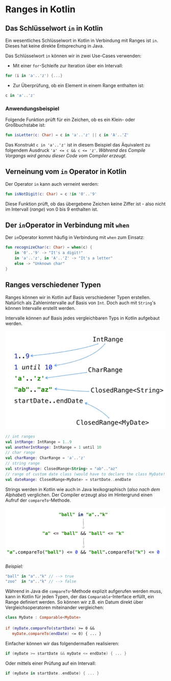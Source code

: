 # Ranges in Kotlin
## Das Schlüsselwort ```in``` in Kotlin
Ein wesentliches Schlüsselwort in Kotlin in Verbindung mit Ranges ist ```in```. Dieses hat keine direkte Entsprechung in Java.

Das Schlüsselwort ```in``` können wir in zwei Use-Cases verwenden:

* Mit einer ```for```-Schleife zur Iteration über ein Intervall:

```kotlin
for (i in 'a'..'z') {...}
```

* Zur Überprüfung, ob ein Element in einem Range enthalten ist:

```kotlin
c in 'a'..'z'
```

### Anwendungsbeispiel
Folgende Funktion prüft für ein Zeichen, ob es ein Klein- oder Großbuchstabe ist:

```kotlin
fun isLetter(c: Char) = c in 'a'..'z' || c in 'A'..'Z'
```

Das Konstrukt ```c in 'a'..'z'``` ist in diesem Beispiel das Äquivalent zu folgendem Ausdruck ```'a' <= c && c <= 'z'```. _Während des Compile Vorgangs wird genau dieser Code vom Compiler erzeugt._

## Verneinung vom ```in``` Operator in Kotlin
Der Operator ```in``` kann auch verneint werden:

```kotlin
fun isNotDigit(c: Char) = c !in '0'..'9'
```

Diese Funktion prüft, ob das übergebene Zeichen keine Ziffer ist - also nicht im Intervall (_range_) von 0 bis 9 enthalten ist.

## Der ```in```Operator in Verbindung mit ```when```
Der ```in```Operator kommt häufig in Verbindung mit ```when``` zum Einsatz:

```kotlin
fun recognizeChar(c: Char) = when(c) {
    in '0'..'9' -> "It's a digit!"
    in 'a'..'z', in 'A'..'Z' -> "It's a letter"
    else -> "Unknown char"
}
```

## Ranges verschiedener Typen
Ranges können wir in Kotlin auf Basis verschiedener Typen erstellen. Natürlich als Zahlenintervalle auf Basis von ```Int```. Doch auch mit ```String```'s können Intervalle erstellt werden.

Intervalle können auf Basis jedes vergleichbaren Typs in Kotlin aufgebaut werden.  

![](/images/370_Ranges_in_Kotlin-54f279d4.webp)

```kotlin
// int ranges
val intRange: IntRange = 1..9
val anotherIntRange: IntRange = 1 until 10
// char range
val charRange: CharRange = 'a'..'z'
// string range
val stringRange: ClosedRange<String> = "ab".."az"
// range of custom date class (would have to declare the class MyDate!
val dateRange: ClosedRange<MyDate> = startDate..endDate
```

Strings werden in Kotlin wie auch in Java lexikographisch (_also nach dem Alphabet_) verglichen. Der Compiler erzeugt also im Hintergrund einen Aufruf der ```compareTo```-Methode.

![](/images/370_Ranges_in_Kotlin-1bb9abd5.webp)

_Beispiel:_

```kotlin
"ball" in "a".."k" // --> true
"zoo"  in "a".."k" // --> false
```

Während in Java die ```compareTo```-Methode explizit aufgerufen werden muss, kann in Kotlin für jeden Typen, der das ```Comparable```-Interface erfüllt, ein Range definiert werden. So können wir z.B. ein Datum direkt über Vergleichsoperatoren miteinander vergleichen:

```Kotlin
class MyDate : Comparable<MyDate>

if (myDate.compareTo(startDate) >= 0 &&
   myDate.compareTo(endDate) <= 0) { ... }
```

Einfacher können wir das folgendermaßen realisieren:

```Kotlin
if (myDate >= startDate && myDate <= endDate) { ... }
```

Oder mittels einer Prüfung auf ein Intervall:

```Kotlin
if (myDate in startDate..endDate) { ... }
```
